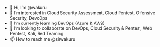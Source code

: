 - 👋 Hi, I’m @wakuru
- 👀 I’m interested in Cloud Security Assessment, Cloud Pentest, Offensive Security, DevoOps
- 🌱 I’m currently learning DevOps (Azure & AWS)
- 💞️ I’m looking to collaborate on DevOps, Cloud Security & Pentest, Web Pentest, Kali, Red Teaming
- 📫 How to reach me @sirwakuru

<!---
wakuru/wakuru is a ✨ special ✨ repository because its `README.md` (this file) appears on your GitHub profile.
You can click the Preview link to take a look at your changes.
--->
